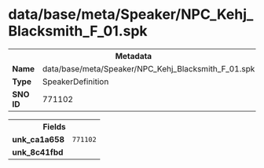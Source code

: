<h1>data/base/meta/Speaker/NPC_Kehj_Blacksmith_F_01.spk</h1><table><tr><th colspan="100%">Metadata</th></tr><tr><td><b>Name</b></td><td>data/base/meta/Speaker/NPC_Kehj_Blacksmith_F_01.spk</td></tr><tr><td><b>Type</b></td><td>SpeakerDefinition</td></tr><tr><td><b>SNO ID</b></td><td>771102</td></tr></table>

<table><tr><th colspan="100%">Fields</th></tr><tr><td><b>unk_ca1a658</b></td><td><code>771102</code></td></tr><tr><td><b>unk_8c41fbd</b></td><td></td></tr></table>

